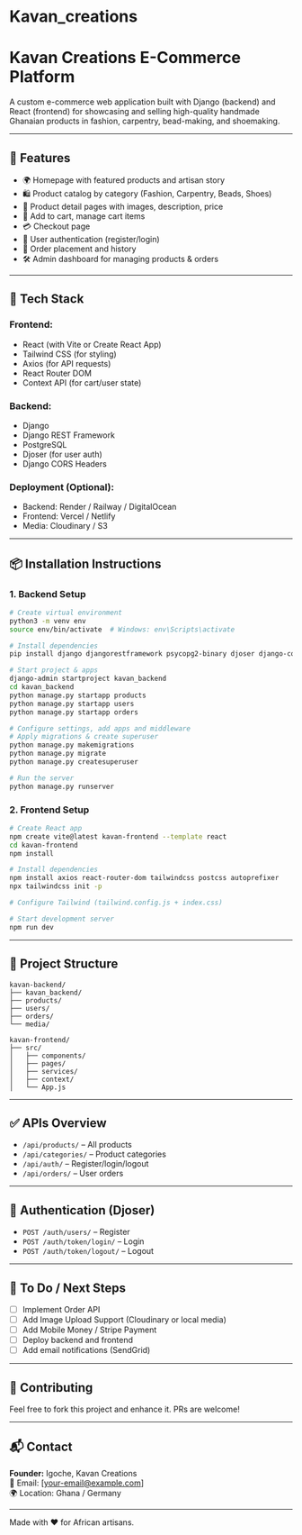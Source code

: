 # Kavan_creations
# Kavan Creations E-Commerce Platform

A custom e-commerce web application built with Django (backend) and React (frontend) for showcasing and selling high-quality handmade Ghanaian products in fashion, carpentry, bead-making, and shoemaking.

---

## 🚀 Features
- 🌍 Homepage with featured products and artisan story
- 🛍️ Product catalog by category (Fashion, Carpentry, Beads, Shoes)
- 🔎 Product detail pages with images, description, price
- 🛒 Add to cart, manage cart items
- 💳 Checkout page
- 👤 User authentication (register/login)
- 🧾 Order placement and history
- 🛠️ Admin dashboard for managing products & orders

---

## 🧰 Tech Stack

### Frontend:
- React (with Vite or Create React App)
- Tailwind CSS (for styling)
- Axios (for API requests)
- React Router DOM
- Context API (for cart/user state)

### Backend:
- Django
- Django REST Framework
- PostgreSQL
- Djoser (for user auth)
- Django CORS Headers

### Deployment (Optional):
- Backend: Render / Railway / DigitalOcean
- Frontend: Vercel / Netlify
- Media: Cloudinary / S3

---

## 📦 Installation Instructions

### 1. Backend Setup
```bash
# Create virtual environment
python3 -m venv env
source env/bin/activate  # Windows: env\Scripts\activate

# Install dependencies
pip install django djangorestframework psycopg2-binary djoser django-cors-headers

# Start project & apps
django-admin startproject kavan_backend
cd kavan_backend
python manage.py startapp products
python manage.py startapp users
python manage.py startapp orders

# Configure settings, add apps and middleware
# Apply migrations & create superuser
python manage.py makemigrations
python manage.py migrate
python manage.py createsuperuser

# Run the server
python manage.py runserver
```

### 2. Frontend Setup
```bash
# Create React app
npm create vite@latest kavan-frontend --template react
cd kavan-frontend
npm install

# Install dependencies
npm install axios react-router-dom tailwindcss postcss autoprefixer
npx tailwindcss init -p

# Configure Tailwind (tailwind.config.js + index.css)

# Start development server
npm run dev
```

---

## 📁 Project Structure

```
kavan-backend/
├── kavan_backend/
├── products/
├── users/
├── orders/
└── media/

kavan-frontend/
├── src/
│   ├── components/
│   ├── pages/
│   ├── services/
│   ├── context/
│   └── App.js
```

---

## ✅ APIs Overview
- `/api/products/` – All products
- `/api/categories/` – Product categories
- `/api/auth/` – Register/login/logout
- `/api/orders/` – User orders

---

## 🔐 Authentication (Djoser)
- `POST /auth/users/` – Register
- `POST /auth/token/login/` – Login
- `POST /auth/token/logout/` – Logout

---

## 🔗 To Do / Next Steps
- [ ] Implement Order API
- [ ] Add Image Upload Support (Cloudinary or local media)
- [ ] Add Mobile Money / Stripe Payment
- [ ] Deploy backend and frontend
- [ ] Add email notifications (SendGrid)

---

## 🤝 Contributing
Feel free to fork this project and enhance it. PRs are welcome!

---

## 📬 Contact
**Founder:** Igoche, Kavan Creations  
📧 Email: [your-email@example.com]  
🌍 Location: Ghana / Germany

---

Made with ❤️ for African artisans.
